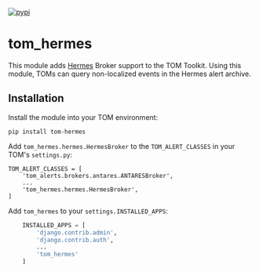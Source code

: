 [![pypi](https://img.shields.io/pypi/v/tom-hermes.svg)](https://pypi.python.org/pypi/tom-hermes)

# tom_hermes
This module adds [Hermes](https://hermes.lco.global) Broker
support to the TOM Toolkit. Using this module, TOMs can query non-localized events in the Hermes alert archive.

## Installation

Install the module into your TOM environment:

    pip install tom-hermes

Add `tom_hermes.hermes.HermesBroker` to the `TOM_ALERT_CLASSES` in your TOM's `settings.py`:

    TOM_ALERT_CLASSES = [
        'tom_alerts.brokers.antares.ANTARESBroker',
        ...
        'tom_hermes.hermes.HermesBroker',
    ]


Add `tom_hermes` to your `settings.INSTALLED_APPS`:

```python
    INSTALLED_APPS = [
        'django.contrib.admin',
        'django.contrib.auth',
        ...
        'tom_hermes'
    ]
```
